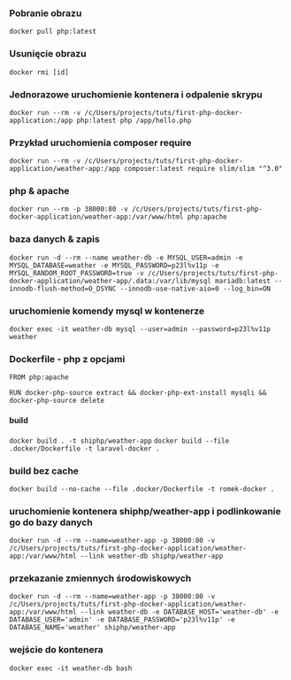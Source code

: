 ### Pobranie obrazu ###
```docker pull php:latest```

### Usunięcie obrazu ###
``` docker rmi [id] ```

### Jednorazowe uruchomienie kontenera i odpalenie skrypu ###
```docker run --rm -v /c/Users/projects/tuts/first-php-docker-application:/app php:latest php /app/hello.php```

### Przykład uruchomienia composer require ###
```docker run --rm -v /c/Users/projects/tuts/first-php-docker-application/weather-app:/app composer:latest require slim/slim "^3.0"```

### php & apache ###
```docker run --rm -p 38000:80 -v /c/Users/projects/tuts/first-php-docker-application/weather-app:/var/www/html php:apache```

### baza danych & zapis ###
```docker run -d --rm --name weather-db -e MYSQL_USER=admin -e MYSQL_DATABASE=weather -e MYSQL_PASSWORD=p23l%v11p -e MYSQL_RANDOM_ROOT_PASSWORD=true -v /c/Users/projects/tuts/first-php-docker-application/weather-app/.data:/var/lib/mysql mariadb:latest --innodb-flush-method=O_DSYNC --innodb-use-native-aio=0 --log_bin=ON```

### uruchomienie komendy mysql w kontenerze
```docker exec -it weather-db mysql --user=admin --password=p23l%v11p weather```

### Dockerfile - php z opcjami ###
```
FROM php:apache

RUN docker-php-source extract && docker-php-ext-install mysqli && docker-php-source delete
```

#### build ####
```docker build . -t shiphp/weather-app```
```docker build --file .docker/Dockerfile -t laravel-docker . ```

### build bez cache ###
```docker build --no-cache --file .docker/Dockerfile -t romek-docker .```

### uruchomienie kontenera shiphp/weather-app i podlinkowanie go do bazy danych ###
```docker run -d --rm --name=weather-app -p 38000:80 -v /c/Users/projects/tuts/first-php-docker-application/weather-app:/var/www/html --link weather-db shiphp/weather-app ```

### przekazanie zmiennych środowiskowych ###
```docker run -d --rm --name=weather-app -p 38000:80 -v /c/Users/projects/tuts/first-php-docker-application/weather-app:/var/www/html --link weather-db -e DATABASE_HOST='weather-db' -e DATABASE_USER='admin' -e DATABASE_PASSWORD='p23l%v11p' -e DATABASE_NAME='weather' shiphp/weather-app```

### wejście do kontenera ###
```docker exec -it weather-db bash```
